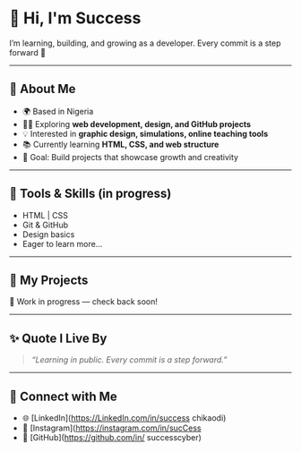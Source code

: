 

# 👋 Hi, I'm Success  
I’m learning, building, and growing as a developer. Every commit is a step forward 🚀  

---

## 🌱 About Me  
- 🌍 Based in Nigeria  
- 🧑‍💻 Exploring **web development, design, and GitHub projects**  
- 💡 Interested in **graphic design, simulations, online teaching tools**  
- 📚 Currently learning **HTML, CSS, and web structure**  
- 🎯 Goal: Build projects that showcase growth and creativity  

---

## 🔧 Tools & Skills (in progress)  
- HTML | CSS  
- Git & GitHub  
- Design basics  
- Eager to learn more…  

---

## 📂 My Projects  
🚧 Work in progress — check back soon!  

---

## ✨ Quote I Live By  
> *“Learning in public. Every commit is a step forward.”*  

---

## 🤝 Connect with Me  
- 🌐 [LinkedIn](https://LinkedIn.com/in/success chikaodi)
- 📸 [Instagram](https://instagram.com/in/sucCess  
- 🐙 [GitHub](https://github.com/in/ successcyber)



